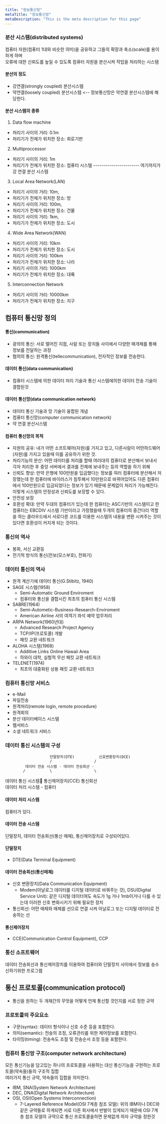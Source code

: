```yaml
---
title: "정보통신망"
metaTitle: "정보통신망"
metaDescription: "This is the meta description for this page"
---
```


### 분산 시스템(distributed systems)
컴퓨터 자원(컴퓨터 1대와 비슷한 의미)을 공유하고 그들의 확장과 축소(scale)를 용이하게 하며  
오류에 대한 신뢰도를 높일 수 있도록 컴퓨터 자원을 분산시켜 작업을 처리하는 시스템

#### 분산의 정도
- 강연결(strongly coupled) 분산시스템
- 약연결(loosely coupled) 분산시스템 <-- 정보통신망은 약연결 분산시스템에 해당한다.

#### 분산 시스템의 종류
1. Data flow machine
- 처리기 사이의 거리: 0.1m
- 처리기가 전체가 위치한 장소: 회로기판
2. Multiproccessor
- 처리기 사이의 거리: 1m
- 처리기가 전체가 위치한 장소: 컴퓨터 시스템
----------------------- 여기까지가 강 연결 분산 시스템

3. Local Area Network(LAN)
- 처리기 사이의 거리: 10m, 
- 처리기가 전체가 위치한 장소: 방
- 처리기 사이의 거리: 100m, 
- 처리기가 전체가 위치한 장소: 건물
- 처리기 사이의 거리: 1km, 
- 처리기가 전체가 위치한 장소: 도시

4. Wide Area Network(WAN)
- 처리기 사이의 거리: 10km
- 처리기가 전체가 위치한 장소: 도시
- 처리기 사이의 거리: 100km
- 처리기가 전체가 위치한 장소: 나라
- 처리기 사이의 거리: 1000km
- 처리기가 전체가 위치한 장소: 대륙

5. Interconnection Network
- 처리기 사이의 거리: 10000km
- 처리기가 전체가 위치한 장소: 지구

## 컴퓨터 통신망 정의

#### 통신(communication)
- 광의의 통신: 서로 떨어진 지점, 사람 또는 장치들 사이에서 다양한 매개체를 통해 정보를 전달하는 과정
- 협의의 통신: 원격통신(tellecommunication), 전자적인 정보를 전송한다.

#### 데이터 통신(data communication)
- 컴퓨터 시스템에 의한 데이터 처리 기술과 통신 시스템에의한 데이터 전송 기술이 결합된것

#### 데이터 통신망(data communication network)
- 데이터 통신 기술과 망 기술이 융합된 개념
- 컴퓨터 통신망(computer communication network)
- 약 연결 분산시스템

#### 컴퓨터 통신망의 목적
- 자원의 공유: 내가 어떤 소프트웨어(자원)를 가지고 있고, 다른사람이 어떤하드웨어(자원)를 가지고 있을때 이를 공유하기 위한 것. 
- 처리기능의 분산: 어떤 데이터를 처리를 할때 여러대의 컴퓨터로 분산해서 보내서 각자 처리한 후 중앙 서버에서 결과를 전체에 보내주는 등의 역할을 하기 위해 
- 신뢰도 향상: 만약 은행에 100만원을 입금했다는 정보를 여러 컴퓨터에 분산해서 저장했는데 한 컴퓨터에 바이러스가 침투해서 10만원으로 바뀌어있어도 다른 컴퓨터에서 100만원으로 입금되었다는 정보가 있기 때문에 문제없이 처리가 가능해진다. 이렇게 시스템의 안정성과 신뢰도를 보장할 수 있다. 
- 안전성 보장
- 호환성 확대: 만약 두대의 컴퓨터가 있는데 한 컴퓨터는 ASC기반의 시스템이고 한컴퓨터는 EBCDIV 시스템 기반이라고 가정했을때 두개의 컴퓨터의 중간다리 역할을 하는 클라우드에서 서로다른 코드를 이용한 시스템의 내용을 변환 시켜주는 것이 있다면 호환성이 커지게 되는 것이다.


### 통신의 역사
- 봉화, 서신 교환등
- 전기적 방식의 통신(전보(모스부호), 전화기)

### 데이터 통신의 역사
- 원격 계산기에 데이터 통신(G.Stibitz, 1940)
- SAGE 시스템(1958)
    - Semi-Automatic Ground Enviroment
    - 컴퓨터와 통신을 결합시킨 최초의 컴퓨터 통신 시스템
- SABRE(1964)
    - Semi-Autometic-Business-Research-Enviroment
    - American Airline 사의 여객기 좌석 예약 업무처리
- ARPA Network(1960년대)
    - Advanced Research Project Agency
    - TCP/IP(프로토콜) 개발
    - 패킷 교환 네트워크
- ALOHA 시스템(1968)
    - Additive Links Online Hawaii Area
    - 하와이 대학, 실험적 무선 패킷 교환 네트워크
- TELENET(1974)
    - 최초의 대중화된 상용 패킷 교환 네트워크

### 컴퓨터 통신망 서비스
- e-Mail
- 파일전송
- 원격처리(remote login, remote procedure)
- 원격회의
- 분산 데이터베이스 시스템
- 웹서비스
- 소셜 네트워크 서비스

### 데이터 통신 시스템의 구성

                        단말장치(DTE)           신호변환장치(DCE)
                        /                   /
             데이터 전송 시스템 - 데이터 전송회선 -
            /           \                   \
데이터 통신 시스템            통신제어장치(CCE)      통신회선
            \
             데이터 처리 시스템 - 컴퓨터

#### 데이터 처리 시스템
컴퓨터가 있다.

#### 데이터 전송 시스템
단말장치, 데이터 전송회선(통신 매체), 통신제어장치로 구성되어있다.


#### 단말장치
- DTE(Data Terminal Equipment)

#### 데이터 전송회선(통신매체)
- 신호 변환장치(Data Communication Equipment)
    - Modem(아날로그 데이터를 디지털 데이터로 바꿔주는 것), DSU(Digital Service Unit): 같은 디지털 데이터여도 속도가 1g 거나 1mb이거나 다를 수 있는데 이러한 신호 변화시키기 위해 필요한 장치
- 통신회선: 어떤 매체와 매체를 선으로 연결 시켜 아날로그 또는 디지털 데이터로 전송하는 선

#### 통신제어장치
- CCE(Communication Control Equipment), CCP

### 통신 소프트웨어
데이터 전송회선과 통신제어장치를 이용하여 컴퓨터와 단말장치 사이에서 정보를 송수신하기위한 프로그램 

## 통신 프로토콜(communication protocol)
- 통신을 원하는 두 개채간의 무엇을 어떻게 언제 통신할 것인지를 서로 정한 규약

### 프로토콜의 주요요소
- 구문(syntax): 데이터 형식이나 신호 수준 등을 포함한다.
- 의미(semantic): 전송의 조정, 오류관리를 위한 제어정보를 포함한다.
- 타이밍(timing): 전송속도 조절 및 전송순서 조정 등을 포함한다. 

### 컴퓨터 통신망 구조(computer network architecture)
모든 통신기능을 담고있는 하나의 프로토콜을 사용하는 대신 통신기능을 구현하는 프로토콜(약속들)들의 구조적 집합  
여러가지 통신 규약, 약속들의 집합을 의미한다.

- IBM, SNA(System Network Architecture)
- DEC, DNA(Digital Network Architecture)
- OSI, OSI(Open Systems Interconnection)
    - 7-Layered Reference Model(OSI 7계층 참조 모델): 위의 IBM이나 DEC와 같은 규약들로 하게되면 서로 다른 회사에서 반발이 있게되기 때문에 OSI 7계층 참조 모델의 규약으로 통신 프로토콜을하면 문제없게 하자 규약을 정한것